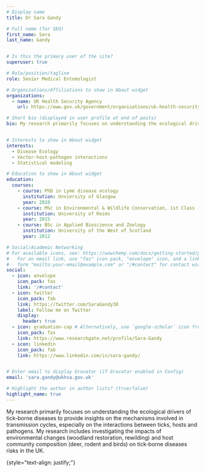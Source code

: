 ```yaml
---
# Display name
title: Dr Sara Gandy

# Full name (for SEO)
first_name: Sara
last_name: Gandy


# Is this the primary user of the site?
superuser: true

# Role/position/tagline
role: Senior Medical Entomologist

# Organizations/Affiliations to show in About widget
organizations:
  - name: UK Health Security Agency 
    url: https://www.gov.uk/government/organisations/uk-health-security-agency

# Short bio (displayed in user profile at end of posts)
bio: My research primarily focuses on understanding the ecological drivers of tick-borne diseases to provide insights on the mechanisms involved in transmission cycles, especially on the interactions between ticks, hosts and pathogens. My research includes investigating the impacts of environmental changes (woodland restoration, rewilding) and host community composition (deer, rodent and birds) on tick-borne diseases risks in the UK. Some of my findings uncovered an opposing effect of deer densities on Lyme disease hazard through their positive effects on tick density and negative effects on infection prevalence. I also published work looking at spatiotemporal changes in tick distribution using passive surveillance data and I am currently leading the National Tick Survey, which involves collaborating with stakeholders in thirty National Parks and recreational areas to collect ticks and test them for various tick-transmitted pathogens. The goal is to understand disease hazard and temporal variation in areas visited by members of the public and deliver tick awareness messages. 


# Interests to show in About widget
interests:
  - Disease Ecology
  - Vector-host-pathogen interactions
  - Statistical modeling

# Education to show in About widget
education:
  courses:
    - course: PhD in Lyme disease ecology
      institution: Unviersity of Glasgow
      year: 2020
    - course: MSc in Environmental & Wildlife Conservation, 1st Class
      institution: University of Reims
      year: 2015
    - course: BSc in Applied Bioscience and Zoology
      institution: University of the West of Scotland
      year: 2012

# Social/Academic Networking
# For available icons, see: https://wowchemy.com/docs/getting-started/page-builder/#icons
#   For an email link, use "fas" icon pack, "envelope" icon, and a link in the
#   form "mailto:your-email@example.com" or "/#contact" for contact widget.
social:
  - icon: envelope
    icon_pack: fas
    link: '/#contact'
  - icon: twitter
    icon_pack: fab
    link: https://twitter.com/SaraGandy38
    label: Follow me on Twitter
    display:
      header: true
  - icon: graduation-cap # Alternatively, use `google-scholar` icon from `ai` icon pack
    icon_pack: fas
    link: https://www.researchgate.net/profile/Sara-Gandy
  - icon: linkedin
    icon_pack: fab
    link: https://www.linkedin.com/in/sara-gandy/


# Enter email to display Gravatar (if Gravatar enabled in Config)
email: 'sara.gandy@ukhsa.gov.uk'

# Highlight the author in author lists? (true/false)
highlight_name: true
---
```


My research primarily focuses on understanding the ecological drivers of tick-borne diseases to provide insights on the mechanisms involved in transmission cycles, especially on the interactions between ticks, hosts and pathogens. My research includes investigating the impacts of environmental changes (woodland restoration, rewilding) and host community composition (deer, rodent and birds) on tick-borne diseases risks in the UK.


{style="text-align: justify;"}
